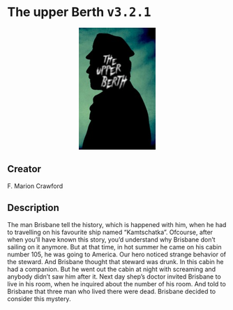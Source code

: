 
# The upper Berth <kbd>v3.2.1</kbd>

<center>
  <img src="./cover-1024.jpg"/>
</center>

## Creator
F. Marion Crawford

## Description
<p>The man Brisbane tell the history, which is happened with him, when he had to travelling on his favourite ship named “Kamtschatka”. Ofcourse, after when you’ll have known this story, you’d understand why Brisbane don’t sailing on it anymore. But at that time, in hot summer he came on his cabin number 105, he was going to America. Our hero noticed strange behavior of the steward. And Brisbane thought that steward was drunk. In this cabin he had a companion. But he went out the cabin at night with screaming and anybody didn’t saw him after it. Next day shep’s doctor invited Brisbane to live in his room, when he inquired about the number of his room. And told to Brisbane that three man who lived there were dead. Brisbane decided to consider this mystery.</p>
